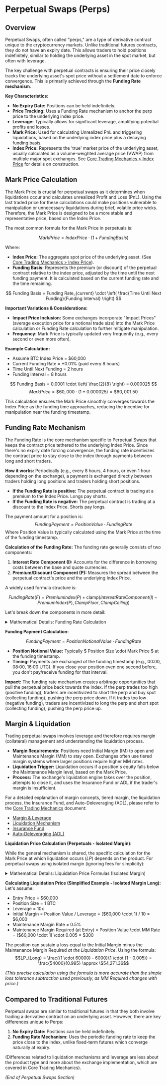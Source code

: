 # Perpetual Swaps (Perps)

## Overview

Perpetual Swaps, often called "perps," are a type of derivative contract unique to the cryptocurrency markets. Unlike traditional futures contracts, they do not have an expiry date. This allows traders to hold positions indefinitely, similar to holding the underlying asset in the spot market, but often with leverage.

The key challenge with perpetual contracts is ensuring their price closely tracks the underlying asset's spot price without a settlement date to enforce convergence. This is primarily achieved through the **Funding Rate mechanism**.

**Key Characteristics:**
*   **No Expiry Date:** Positions can be held indefinitely.
*   **Price Tracking:** Uses a Funding Rate mechanism to anchor the perp price to the underlying index price.
*   **Leverage:** Typically allows for significant leverage, amplifying potential profits and losses.
*   **Mark Price:** Used for calculating Unrealized PnL and triggering liquidations, based on the underlying index price plus a decaying funding basis.
*   **Index Price:** Represents the 'true' market price of the underlying asset, usually calculated as a volume-weighted average price (VWAP) from multiple major spot exchanges. See [Core Trading Mechanics > Index Price](../concepts/trading_mechanics.md#index-price-construction) for details on construction.

## Mark Price Calculation

The Mark Price is crucial for perpetual swaps as it determines when liquidations occur and calculates unrealized Profit and Loss (PnL). Using the last traded price for these calculations could make positions vulnerable to manipulation or unnecessary liquidations during brief, volatile price wicks. Therefore, the Mark Price is designed to be a more stable and representative price, based on the Index Price.

The most common formula for the Mark Price in perpetuals is:

$$
Mark Price = Index Price \cdot (1 + Funding Basis)
$$

Where:
*   **Index Price:** The aggregate spot price of the underlying asset. (See [Core Trading Mechanics > Index Price](../concepts/trading_mechanics.md#index-price-construction)).
*   **Funding Basis:** Represents the premium (or discount) of the perpetual contract relative to the index price, adjusted by the time until the next funding payment. It is calculated based on the current funding rate and the time remaining.

$$
Funding Basis = Funding Rate_{current} \cdot \left( \frac{Time Until Next Funding}{Funding Interval} \right)
$$

**Important Variations & Considerations:**

*   **Impact Price Inclusion:** Some exchanges incorporate "Impact Prices" (average execution price for a notional trade size) into the Mark Price calculation or Funding Rate calculation to further mitigate manipulation.
*   **Frequency:** Mark Price is typically updated very frequently (e.g., every second or even more often).

**Example Calculation:**
*   Assume BTC Index Price = \$60,000
*   Current Funding Rate = +0.01% (paid every 8 hours)
*   Time Until Next Funding = 2 hours
*   Funding Interval = 8 hours

$$
Funding Basis = 0.0001 \cdot \left( \frac{2}{8} \right) = 0.000025
$$
$$
Mark Price = \$60,000 \cdot (1 + 0.000025) = \$60,001.50
$$

This calculation ensures the Mark Price smoothly converges towards the Index Price as the funding time approaches, reducing the incentive for manipulation near the funding timestamp.

## Funding Rate Mechanism

The Funding Rate is the core mechanism specific to Perpetual Swaps that keeps the contract price tethered to the underlying Index Price. Since there's no expiry date forcing convergence, the funding rate incentivizes the contract price to stay close to the index through payments between long and short traders.

**How it works:**
Periodically (e.g., every 8 hours, 4 hours, or even 1 hour depending on the exchange), a payment is exchanged directly between traders holding long positions and traders holding short positions. 
*   **If the Funding Rate is positive:** The perpetual contract is trading at a premium to the Index Price. Longs pay shorts.
*   **If the Funding Rate is negative:** The perpetual contract is trading at a discount to the Index Price. Shorts pay longs.

The payment amount for a position is:
$$
Funding Payment = Position Value \cdot Funding Rate
$$
Where Position Value is typically calculated using the Mark Price at the time of the funding timestamp.

**Calculation of the Funding Rate:**
The funding rate generally consists of two components:
1.  **Interest Rate Component (I):** Accounts for the difference in borrowing costs between the base and quote currencies.
2.  **Premium/Discount Component (P):** Measures the spread between the perpetual contract's price and the underlying Index Price.

A widely used formula structure is:

$$
Funding Rate (F) = Premium Index (P) + \mathrm{clamp}(Interest Rate Component (I) - Premium Index (P), Clamp Floor, Clamp Ceiling)
$$

Let's break down the components in more detail:

<details class="my-4 border border-gray-200 dark:border-gray-700 rounded-lg overflow-hidden">
<summary class="list-item px-4 py-3 bg-gray-50 dark:bg-gray-800 hover:bg-gray-100 dark:hover:bg-gray-700 cursor-pointer font-semibold text-gray-800 dark:text-gray-200">
Mathematical Details: Funding Rate Calculation
</summary>
<div class="p-4 border-t border-gray-200 dark:border-gray-700">

*   **Interest Rate Component (I):**
    *   This aims to reflect the difference in nominal interest rates for holding the base currency vs. the quote currency.
    *   Often fixed by the exchange per market (e.g., 0.01% per interval for BTC/USD pairs, assuming USD interest slightly higher than BTC interest/lending rates).
    *   Formulaically: $I = (Quote Index Rate - Base Index Rate) / \text{Number of Funding Intervals per Day}$
    *   Example: If USD rate is 5% annually, BTC rate is 1% annually, and funding is every 8 hours (3 intervals/day):
        $I = (0.05 - 0.01) / 3 = 0.04 / 3 \approx 0.0133\%$ per 8-hour interval. *Note: Exchanges often simplify this to fixed values like 0.01%*.

*   **Premium Index (P):**
    *   This measures how far the perpetual's price is trading from the Index Price. To resist manipulation, it often uses the *Impact Mid Price* rather than the last traded price.
    *   `Premium = Impact Mid Price - Index Price`
    *   The Premium Index is frequently calculated as a time-weighted average of the premium over the current funding interval.
        $$
        P = \mathrm{TWAP} \left( \frac{\text{Impact Mid Price} - \text{Index Price}}{\text{Index Price}} \right) + \text{Current Funding Basis}
        $$
        *(Some exchanges add the current funding basis back here to measure the premium relative to the *current* mark price trajectory).*
    *   Alternatively, a simpler average premium calculation might be used:
        $$
        P = \mathrm{Average} \left( \frac{\mathrm{Max}(0, \text{Impact Bid Price} - \text{Index Price}) - \mathrm{Max}(0, \text{Index Price} - \text{Impact Ask Price})}{\text{Index Price}} \right)
        $$
        *(This averages the depth-weighted premium/discount over measurement periods within the funding interval).*

*   **Clamp Function:**
    *   The `clamp(value, floor, ceiling)` function restricts the Interest Rate - Premium Index difference within defined bounds.
    *   These bounds (Clamp Floor, Clamp Ceiling) are often defined relative to the Maintenance Margin or a fixed percentage (e.g., +/- 0.05%).
    *   Example: `Clamp Ceiling = +0.05%`, `Clamp Floor = -0.05%`.
    *   Purpose: Prevents extreme funding rates during periods of high volatility or temporary price dislocations.

</div>
</details>

**Funding Payment Calculation:**

$$
Funding Payment = Position Notional Value \cdot Funding Rate
$$

*   **Position Notional Value:** Typically $ Position Size \cdot Mark Price $ at the funding timestamp.
*   **Timing:** Payments are exchanged *at* the funding timestamp (e.g., 00:00, 08:00, 16:00 UTC). If you close your position even one second before, you don't pay/receive funding for that interval.

**Impact:**
The funding rate mechanism creates arbitrage opportunities that pull the perpetual price back towards the index. If the perp trades too high (positive funding), traders are incentivized to short the perp and buy spot (collecting funding), pushing the perp price down. If it trades too low (negative funding), traders are incentivized to long the perp and short spot (collecting funding), pushing the perp price up.

## Margin & Liquidation

Trading perpetual swaps involves leverage and therefore requires margin (collateral) management and understanding the liquidation process.

*   **Margin Requirements:** Positions need Initial Margin (IM) to open and Maintenance Margin (MM) to stay open. Exchanges often use tiered margin systems where larger positions require higher MM rates.
*   **Liquidation Trigger:** Liquidation occurs if a position's equity falls below the Maintenance Margin level, based on the Mark Price.
*   **Process:** The exchange's liquidation engine takes over the position, attempts to close it, and uses the Insurance Fund or ADL if the trader's margin is insufficient.

For a detailed explanation of margin concepts, tiered margin, the liquidation process, the Insurance Fund, and Auto-Deleveraging (ADL), please refer to the [Core Trading Mechanics](../concepts/trading_mechanics.md) document:
*   [Margin & Leverage](../concepts/trading_mechanics.md#margin-leverage)
*   [Liquidation Mechanism](../concepts/trading_mechanics.md#liquidation-mechanism)
*   [Insurance Fund](../concepts/trading_mechanics.md#insurance-fund)
*   [Auto-Deleveraging (ADL)](../concepts/trading_mechanics.md#auto-deleveraging-adl)

**Liquidation Price Calculation (Perpetuals - Isolated Margin):**

While the general mechanism is shared, the specific calculation for the Mark Price at which liquidation occurs ($LP$) depends on the product. For perpetual swaps using isolated margin (ignoring fees for simplicity): 

<details class="my-4 border border-gray-200 dark:border-gray-700 rounded-lg overflow-hidden">
<summary class="list-item px-4 py-3 bg-gray-50 dark:bg-gray-800 hover:bg-gray-100 dark:hover:bg-gray-700 cursor-pointer font-semibold text-gray-800 dark:text-gray-200">
Mathematical Details: Liquidation Price Formulas (Isolated Margin)
</summary>
<div class="p-4 border-t border-gray-200 dark:border-gray-700">

Let:
*   $E$ = Entry Price
*   $S$ = Position Size (Positive for Long, Negative for Short)
*   $IM$ = Initial Margin Amount (Collateral deposited for this position)
*   $MMR$ = Maintenance Margin Rate for the position's tier (as a decimal, e.g., 0.005 for 0.5%)
*   $LP$ = Liquidation Price (Mark Price at trigger)

Liquidation occurs when $IM + \text{Unrealized PnL} = \text{Maintenance Margin Required}$.
$IM + S \cdot (LP - E)$  *(for Longs)*  $= |S| \cdot LP \cdot MMR$
$IM + S \cdot (E - LP)$  *(for Shorts)* $= |S| \cdot LP \cdot MMR$

Solving for $LP$:

*   **For Longs ($S > 0$):**
    $$
    LP_{Long} = \frac{S \cdot E - IM}{S \cdot (1 - MMR)}
    $$
    *(Note: Ensure $S$ is positive here)*

*   **For Shorts ($S < 0$, let $S = -|S|$):**
    $$
    LP_{Short} = \frac{|S| \cdot E + IM}{|S| \cdot (1 + MMR)}
    $$
    *(Correction: The formula for shorts is slightly different when derived carefully. Use the version provided by the specific exchange, as variations exist.)* 
    *An alternative and often more reliable way to think about it for shorts is:* 
    $IM - |S| \cdot (LP - E) = |S| \cdot LP \cdot MMR$
    $IM + |S| \cdot E = |S| \cdot LP \cdot MMR + |S| \cdot LP$
    $IM + |S| \cdot E = |S| \cdot LP \cdot (MMR + 1)$
    $$ LP_{Short} = \frac{IM + |S| \cdot E}{|S| \cdot (1 + MMR)} $$
    *(Note: Ensure $S = |S| > 0$ here)*

*   **Cross Margin:** Calculations are more complex as they involve the total account balance and margin requirements across all positions.
*   **Fees & Funding:** Real-world liquidation prices are also affected by accrued funding payments/receipts and potential liquidation fees, which slightly adjust the equity available.

</div>
</details>

**Calculating Liquidation Price (Simplified Example - Isolated Margin Long):**
Let's assume:
*   Entry Price = \$60,000
*   Position Size = 1 BTC
*   Leverage = 10x
*   Initial Margin = Position Value / Leverage = (\$60,000 \cdot 1) / 10 = \$6,000
*   Maintenance Margin Rate = 0.5%
*   Maintenance Margin Required (at Entry) = Position Value \cdot MM Rate = (\$60,000 \cdot 1) \cdot 0.005 = \$300

The position can sustain a loss equal to the Initial Margin minus the Maintenance Margin Required *at the Liquidation Price*. Using the formula:
$$LP_{Long} = \frac{(1 \cdot 60000) - 6000}{1 \cdot (1 - 0.005)} = \frac{54000}{0.995} \approx \$54,271.36$$

*(This precise calculation using the formula is more accurate than the simple loss tolerance subtraction used previously, as MM Required changes with price.)*

## Compared to Traditional Futures

Perpetual swaps are similar to traditional futures in that they both involve trading a derivative contract on an underlying asset. However, there are key differences unique to Perps:

1. **No Expiry Date:** Positions can be held indefinitely.
2. **Funding Rate Mechanism:** Uses the periodic funding rate to keep the price close to the index, unlike fixed-term futures which converge naturally at expiry.

(Differences related to liquidation mechanisms and leverage are less about the product type and more about the exchange implementation, which are covered in Core Trading Mechanics).

*(End of Perpetual Swaps Section)* 